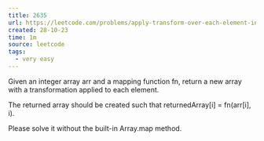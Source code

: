 ```yaml
---
title: 2635
url: https://leetcode.com/problems/apply-transform-over-each-element-in-array/description/
created: 28-10-23
time: 1m
source: leetcode
tags:
  - very easy
---
```


Given an integer array arr and a mapping function fn, return a new array with a transformation applied to each element.

The returned array should be created such that returnedArray[i] = fn(arr[i], i).

Please solve it without the built-in Array.map method.